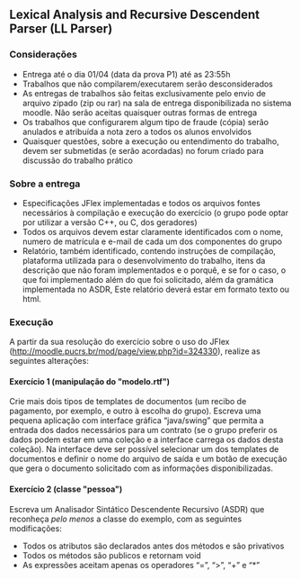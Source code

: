 ## Lexical Analysis and Recursive Descendent Parser (LL Parser)

### Considerações

* Entrega até o dia 01/04 (data da prova P1) até as 23:55h
* Trabalhos que não compilarem/executarem serão desconsiderados
* As entregas de trabalhos são feitas exclusivamente pelo envio de arquivo zipado (zip ou rar) na sala de entrega disponibilizada no sistema moodle. Não serão aceitas quaisquer outras formas de entrega
* Os trabalhos que configurarem algum tipo de fraude (cópia) serão anulados e atribuída a nota zero a todos os alunos envolvidos
* Quaisquer questões, sobre a execução ou entendimento do trabalho, devem ser submetidas (e serão acordadas) no forum criado para discussão do trabalho prático

### Sobre a entrega

* Especificações JFlex implementadas e todos os arquivos fontes necessários à compilação e execução do exercício (o grupo pode optar por utilizar a versão C++, ou C, dos geradores)
* Todos os arquivos devem estar claramente identificados com o nome, numero de matrícula e e-mail de cada um dos componentes do grupo
* Relatório, também identificado, contendo instruções de compilação, plataforma utilizada para o desenvolvimento do trabalho, itens da descrição que não foram implementados e o porquê, e se for o caso, o que foi implementado além do que foi solicitado, além da gramática implementada no ASDR, Este relatório deverá estar em formato texto ou html.

### Execução

A partir da sua resolução do exercício sobre o uso do JFlex (http://moodle.pucrs.br/mod/page/view.php?id=324330), realize as seguintes alterações:

#### Exercício 1 (manipulação do "modelo.rtf")

Crie mais dois tipos de templates de documentos (um recibo de pagamento, por exemplo, e outro à escolha do grupo). Escreva uma pequena aplicação com interface gráfica “java/swing” que permita a entrada dos dados necessários para um contrato (se o grupo preferir os dados podem estar em uma coleção e a interface carrega os dados desta coleção). Na interface deve ser possível selecionar um dos templates de documentos e definir o nome do arquivo de saída e um botão de execução que gera o documento solicitado com as informações disponibilizadas.

#### Exercício 2 (classe "pessoa")

Escreva um Analisador Sintático Descendente Recursivo (ASDR) que reconheça *pelo menos* a classe do exemplo, com as seguintes modificações:

* Todos os atributos são declarados antes dos métodos e são privativos
* Todos os métodos são publicos e retornam void
* As expressões aceitam apenas os operadores “=”, “>”, “+” e “*”
